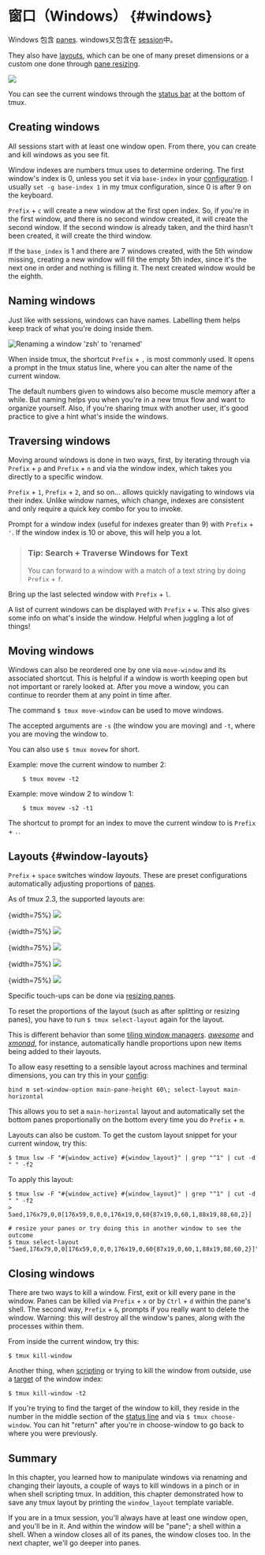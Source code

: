 # 窗口（Windows） {#windows}

Windows 包含 [panes](#panes). windows又包含在 [session](#sessions)中。

They also have [layouts](#window-layouts), which can be one of many preset dimensions or a custom one done through [pane resizing](#pane-resizing).

![](images/info/window.png)

You can see the current windows through the [status bar](#status-bar) at the bottom of tmux.

## Creating windows

All sessions start with at least one window open. From there, you can create and kill windows as you see fit.

Window indexes are numbers tmux uses to determine ordering. The first window's index is 0, unless you set it via `base-index` in your [configuration](#config). I usually `set -g base-index 1` in my tmux configuration, since 0 is after 9 on the keyboard.

`Prefix` + `c` will create a new window at the first open index. So, if you're in the first window, and there is no second window created, it will create the second window. If the second window is already taken, and the third hasn't been created, it will create the third window.

If the `base_index` is 1 and there are 7 windows created, with the 5th window missing, creating a new window will fill the empty 5th index, since it's the next one in order and nothing is filling it. The next created window would be the eighth.

## Naming windows

Just like with sessions, windows can have names. Labelling them helps keep track of what you're doing inside them.

![Renaming a window 'zsh' to 'renamed'](images/06-window/rename.png)

When inside tmux, the shortcut `Prefix` + `,` is most commonly used. It opens a prompt in the tmux status line, where you can alter the name of the current window.

The default numbers given to windows also become muscle memory after a while. But naming helps you when you're in a new tmux flow and want to organize yourself. Also, if you're sharing tmux with another user, it's good practice to give a hint what's inside the windows.

## Traversing windows

Moving around windows is done in two ways, first, by iterating through via `Prefix` + `p` and `Prefix` + `n` and via the window index, which takes you directly to a specific window.

`Prefix` + `1`, `Prefix` + `2`, and so on... allows quickly navigating to windows via their index. Unlike window names, which change, indexes are consistent and only require a quick key combo for you to invoke.

Prompt for a window index (useful for indexes greater than 9) with `Prefix` + `'`. If the window index is 10 or above, this will help you a lot.

> ### Tip: Search + Traverse Windows for Text
>
> You can forward to a window with a match of a text string by doing `Prefix` + `f`.

Bring up the last selected window with `Prefix` + `l`.

A list of current windows can be displayed with `Prefix` + `w`. This also gives some info on what's inside the window. Helpful when juggling a lot of things!

## Moving windows

Windows can also be reordered one by one via `move-window` and its associated shortcut. This is helpful if a window is worth keeping open but not important or rarely looked at. After you move a window, you can continue to reorder them at any point in time after.

The command `$ tmux move-window` can be used to move windows.

The accepted arguments are `-s` (the window you are moving) and `-t`, where you are moving the window to.

You can also use `$ tmux movew` for short.

Example: move the current window to number 2:

```shell
    $ tmux movew -t2
```
Example: move window 2 to window 1:

```shell
    $ tmux movew -s2 -t1
```
The shortcut to prompt for an index to move the current window to is `Prefix` + `.`.

## Layouts {#window-layouts}

`Prefix` + `space` switches window *layouts*. These are preset configurations automatically adjusting proportions of [panes](#panes).

As of tmux 2.3, the supported layouts are:

{width=75%}
![](images/06-window/even-horizontal.png)

{width=75%}
![](images/06-window/even-vertical.png)

{width=75%}
![](images/06-window/main-horizontal.png)

{width=75%}
![](images/06-window/main-vertical.png)

{width=75%}
![](images/06-window/tiled.png)

Specific touch-ups can be done via [resizing panes](#resizing-panes).

To reset the proportions of the layout (such as after splitting or resizing panes), you have to run `$ tmux select-layout` again for the layout.

This is different behavior than some [tiling window managers](https://en.wikipedia.org/wiki/Tiling_window_manager). [*awesome*](https://awesomewm.org/) and [*xmonad*](http://xmonad.org/), for instance, automatically handle proportions upon new items being added to their layouts.

To allow easy resetting to a sensible layout across machines and terminal
dimensions, you can try this in your [config](#config):

```shell
bind m set-window-option main-pane-height 60\; select-layout main-horizontal
```



This allows you to set a `main-horizontal` layout and automatically set the
bottom panes proportionally on the bottom every time you do `Prefix` + `m`.

Layouts can also be custom. To get the custom layout snippet for your current
window, try this:

```shell
$ tmux lsw -F "#{window_active} #{window_layout}" | grep "^1" | cut -d " " -f2
```

To apply this layout:

```shell
$ tmux lsw -F "#{window_active} #{window_layout}" | grep "^1" | cut -d " " -f2
> 5aed,176x79,0,0[176x59,0,0,0,176x19,0,60{87x19,0,60,1,88x19,88,60,2}]

# resize your panes or try doing this in another window to see the outcome
$ tmux select-layout "5aed,176x79,0,0[176x59,0,0,0,176x19,0,60{87x19,0,60,1,88x19,88,60,2}]"
```
## Closing windows

There are two ways to kill a window. First, exit or kill every pane in the window. Panes can be killed via `Prefix` + `x` or by `Ctrl` + `d` within the pane's shell. The second way, `Prefix` + `&`, prompts if you really want to delete the window. Warning: this will destroy all the window's panes, along with the processes within them.

From inside the current window, try this:

```shell
$ tmux kill-window
```
Another thing, when [scripting](#scripting-tmux) or trying to kill the window from outside, use a [target](#targets) of the window index:

```shell
$ tmux kill-window -t2
```
If you're trying to find the target of the window to kill, they reside in the number in the middle section of the [status line](#status-line) and via `$ tmux choose-window`. You can hit "return" after you're in choose-window to go back to where you were previously.

## Summary

In this chapter, you learned how to manipulate windows via renaming and changing
their layouts, a couple of ways to kill windows in a pinch or in when shell
scripting tmux. In addition, this chapter demonstrated how to save any tmux
layout by printing the `window_layout` template variable.

If you are in a tmux session, you'll always have at least one window open, and
you'll be in it. And within the window will be "pane"; a shell within a shell.
When a window closes all of its panes, the window closes too. In the next
chapter, we'll go deeper into panes.

